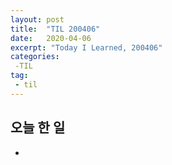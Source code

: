 ```yaml
---
layout: post
title:  "TIL 200406"
date:   2020-04-06
excerpt: "Today I Learned, 200406"
categories: 
 -TIL
tag:
 - til
---
```

## 오늘 한 일

* 